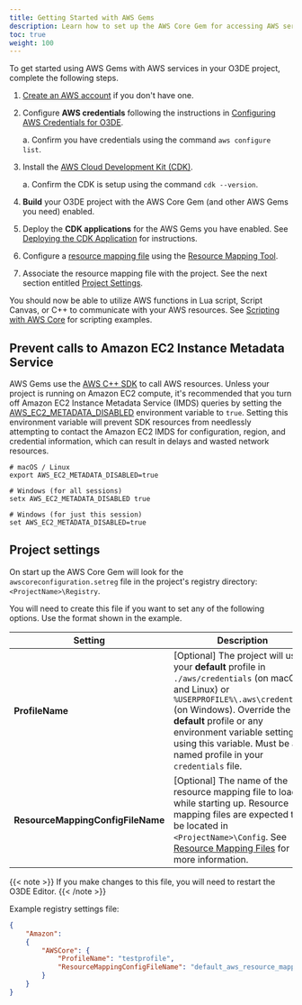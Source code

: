 ```yaml
---
title: Getting Started with AWS Gems
description: Learn how to set up the AWS Core Gem for accessing AWS services from your Open 3D Engine (O3DE) project.
toc: true
weight: 100
---
```


To get started using AWS Gems with AWS services in your O3DE project, complete the following steps.

1. [Create an AWS account](https://portal.aws.amazon.com/gp/aws/developer/registration/index.html) if you don't have one.

1. Configure **AWS credentials** following the instructions in [Configuring AWS Credentials for O3DE](./configuring-credentials/).

    a. Confirm you have credentials using the command `aws configure list`.

1. Install the [AWS Cloud Development Kit (CDK)](https://docs.aws.amazon.com/cdk/latest/guide/getting_started.html#getting_started_install).

    a. Confirm the CDK is setup using the command `cdk --version`.

1. **Build** your O3DE project with the AWS Core Gem (and other AWS Gems you need) enabled.

1. Deploy the **CDK applications** for the AWS Gems you have enabled. See [Deploying the CDK Application](./cdk-application/) for instructions.

1. Configure a [resource mapping file](./resource-mapping-files/) using the [Resource Mapping Tool](./resource-mapping-tool/).

1. Associate the resource mapping file with the project. See the next section entitled [Project Settings](#project-settings).

You should now be able to utilize AWS functions in Lua script, Script Canvas, or C++ to communicate with your AWS resources. See [Scripting with AWS Core](./scripting/) for scripting examples.

## Prevent calls to Amazon EC2 Instance Metadata Service

AWS Gems use the [AWS C++ SDK](https://github.com/aws/aws-sdk-cpp) to call AWS resources. Unless your project is running on Amazon EC2 compute, it's recommended that you turn off Amazon EC2 Instance Metadata Service (IMDS) queries by setting the [AWS_EC2_METADATA_DISABLED](https://docs.aws.amazon.com/cli/latest/userguide/cli-configure-envvars.html) environment variable to `true`. 
Setting this environment variable will prevent SDK resources from needlessly attempting to contact the Amazon EC2 IMDS for configuration, region, and credential information, which can result in delays and wasted network resources.

```
# macOS / Linux
export AWS_EC2_METADATA_DISABLED=true

# Windows (for all sessions)
setx AWS_EC2_METADATA_DISABLED true

# Windows (for just this session)
set AWS_EC2_METADATA_DISABLED=true
```

## Project settings

On start up the AWS Core Gem will look for the `awscoreconfiguration.setreg` file in the project's registry directory: `<ProjectName>\Registry`.

You will need to create this file if you want to set any of the following options. Use the format shown in the example.

| Setting | Description |
| --- | --- |
| **ProfileName** | \[Optional\] The project will use your **default** profile in `./aws/credentials` (on macOS and Linux) or `%USERPROFILE%\.aws\credentials` (on Windows). Override the **default** profile or any environment variable setting by using this variable. Must be a named profile in your `credentials` file. |
| **ResourceMappingConfigFileName** | \[Optional\] The name of the resource mapping file to load while starting up. Resource mapping files are expected to be located in `<ProjectName>\Config`. See [Resource Mapping Files](./resource-mapping-files/) for more information. |

{{< note >}}
If you make changes to this file, you will need to restart the O3DE Editor.
{{< /note >}}

Example registry settings file:

```json
{
    "Amazon":
    {
        "AWSCore": {
            "ProfileName": "testprofile",
            "ResourceMappingConfigFileName": "default_aws_resource_mappings.json"
        }
    }
}
```
